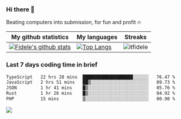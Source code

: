 ### Hi there 👋
<p>Beating computers into submission, for fun and profit 🔥</p>

|My github statistics|My languages|Streaks|
|-|-|-|
|[![Fidele's github stats](https://github-readme-stats.vercel.app/api?username=itfidele&count_private=true&show_icons=true&theme=dark&hide_title=true)](https://github.com/itfidele)|[![Top Langs](https://github-readme-stats.vercel.app/api/top-langs/?username=itfidele&show_icons=true&langs_count=8&theme=dark&layout=compact&hide_title=true)](https://github.com/itfidele)|![itfidele](https://github-readme-streak-stats.herokuapp.com/?user=itfidele&theme=dark)

### Last 7 days coding time in brief
<!--START_SECTION:waka-->

```txt
TypeScript   22 hrs 28 mins  ███████████████████░░░░░░   76.47 %
JavaScript   2 hrs 51 mins   ██▒░░░░░░░░░░░░░░░░░░░░░░   09.73 %
JSON         1 hr 41 mins    █▒░░░░░░░░░░░░░░░░░░░░░░░   05.76 %
Rust         1 hr 26 mins    █▒░░░░░░░░░░░░░░░░░░░░░░░   04.92 %
PHP          15 mins         ▒░░░░░░░░░░░░░░░░░░░░░░░░   00.90 %
```

<!--END_SECTION:waka-->

![](https://komarev.com/ghpvc/?username=itfidele)
